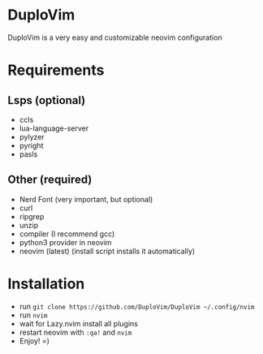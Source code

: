 # DuploVim
DuploVim is a very easy and customizable neovim configuration

# Requirements
## Lsps (optional)
- ccls
- lua-language-server
- pylyzer
- pyright
- pasls

## Other (required)
- Nerd Font (very important, but optional)
- curl
- ripgrep
- unzip
- compiler (I recommend gcc)
- python3 provider in neovim
- neovim (latest) (install script installs it automatically)

# Installation
- run ```git clone https://github.com/DuploVim/DuploVim ~/.config/nvim```
- run ```nvim```
- wait for Lazy.nvim install all plugins
- restart neovim with ```:qa!``` and ```nvim```
- Enjoy! =)
